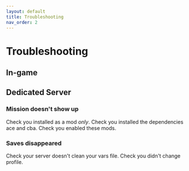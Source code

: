 ```yaml
---
layout: default
title: Troubleshooting
nav_order: 2
---
```


# Troubleshooting

## In-game



## Dedicated Server

### Mission doesn't show up

Check you installed as a mod *only*.
Check you installed the dependencies ace and cba.
Check you enabled these mods.

### Saves disappeared

Check your server doesn't clean your vars file.
Check you didn't change profile.


